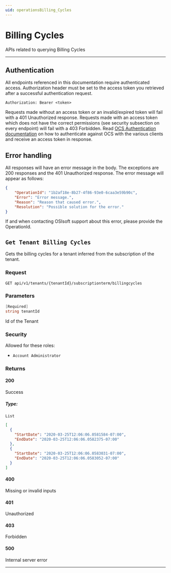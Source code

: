 ```yaml
---
uid: operationsBilling_Cycles
---
```


# Billing Cycles

APIs related to querying Billing Cycles


***

## Authentication

All endpoints referenced in this documentation require authenticated access. Authorization header must be set to the access token you retrieved after a successful authentication request.

`Authorization: Bearer <token>`

Requests made without an access token or an invalid/expired token will fail with a 401 Unauthorized response.
Requests made with an access token which does not have the correct permissions (see security subsection on every endpoint) will fail with a 403 Forbidden.
Read [OCS Authentication documentation](https://github.com/osisoft/OSI-Samples-OCS/blob/master/docs/AUTHENTICATION_README.md) on how to authenticate against OCS with the various clients and receive an access token in response.

## Error handling

All responses will have an error message in the body. The exceptions are 200 responses and the 401 Unauthorized response. The error message will appear as follows:

```json
{
    "OperationId": "1b2af18e-8b27-4f86-93e0-6caa3e59b90c", 
    "Error": "Error message.", 
    "Reason": "Reason that caused error.", 
    "Resolution": "Possible solution for the error." 
}
```

If and when contacting OSIsoft support about this error, please provide the OperationId.

## `Get Tenant Billing Cycles`

Gets the billing cycles for a tenant inferred from the subscription of the tenant.

### Request

`GET api/v1/tenants/{tenantId}/subscriptionterm/billingcycles`

### Parameters

```csharp
[Required]
string tenantId
```

Id of the Tenant

### Security

Allowed for these roles:

- `Account Administrator`

### Returns

#### 200

Success

##### Type:

 `List`

```json
[
  {
    "StartDate": "2020-03-25T12:06:06.0581584-07:00",
    "EndDate": "2020-03-25T12:06:06.0582375-07:00"
  },
  {
    "StartDate": "2020-03-25T12:06:06.0583031-07:00",
    "EndDate": "2020-03-25T12:06:06.0583052-07:00"
  }
]
```

#### 400

Missing or invalid inputs

#### 401

Unauthorized

#### 403

Forbidden

#### 500

Internal server error
***

